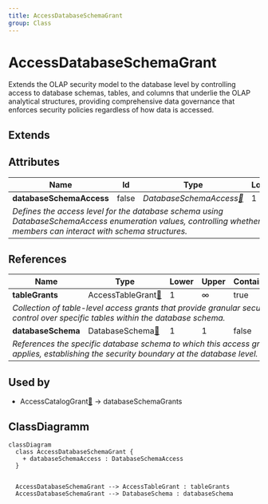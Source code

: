 ```yaml
---
title: AccessDatabaseSchemaGrant
group: Class
---
```


# AccessDatabaseSchemaGrant<a name="class-accessdatabaseschemagrant"></a>

Extends the OLAP security model to the database level by controlling access to database schemas, tables, and columns that underlie the OLAP analytical structures, providing comprehensive data governance that enforces security policies regardless of how data is accessed.
## Extends

## Attributes

<table>
  <thead>
    <tr>
      <th>Name</th>
      <th>Id</th>
      <th>Type</th>
      <th>Lower</th>
      <th>Upper</th>
    </tr>
  </thead>
  <tbody>
    <tr>
      <td><strong>databaseSchemaAccess</strong></td>
      <td>false</td>
      <td><em>DatabaseSchemaAccess<a href="./enum-DatabaseSchemaAccess">🔗</a></em></td>
      <td>1</td>
      <td>1</td>
    </tr>
    <tr>
      <td colspan="5"><em>Defines the access level for the database schema using DatabaseSchemaAccess enumeration values, controlling whether role members can interact with schema structures.</em></td>
    </tr>
  </tbody>
</table>

## References

<table>
  <thead>
    <tr>
      <th>Name</th>
      <th>Type</th>
      <th>Lower</th>
      <th>Upper</th>
      <th>Containment</th>
    </tr>
  </thead>
  <tbody>
    <tr>
      <td><strong>tableGrants</strong></td>
      <td>AccessTableGrant<a href="./class-AccessTableGrant">🔗</a></td>
      <td>1</td>
      <td>&infin;</td>
      <td>true</td>
    </tr>
    <tr>
      <td colspan="5"><em>Collection of table-level access grants that provide granular security control over specific tables within the database schema.</em></td>
    </tr>
    <tr>
      <td><strong>databaseSchema</strong></td>
      <td>DatabaseSchema<a href="./class-DatabaseSchema">🔗</a></td>
      <td>1</td>
      <td>1</td>
      <td>false</td>
    </tr>
    <tr>
      <td colspan="5"><em>References the specific database schema to which this access grant applies, establishing the security boundary at the database level.</em></td>
    </tr>
  </tbody>
</table>



## Used by

- AccessCatalogGrant[🔗](./class-AccessCatalogGrant) → databaseSchemaGrants

## ClassDiagramm

```mermaid
classDiagram
  class AccessDatabaseSchemaGrant {
    + databaseSchemaAccess : DatabaseSchemaAccess
  }


  AccessDatabaseSchemaGrant --> AccessTableGrant : tableGrants
  AccessDatabaseSchemaGrant --> DatabaseSchema : databaseSchema

```

